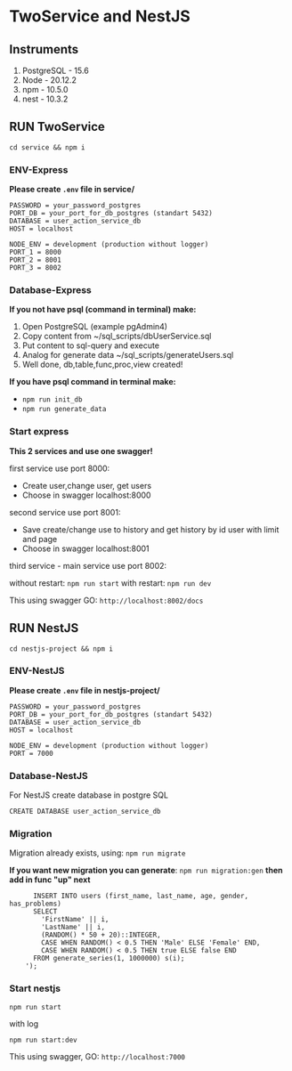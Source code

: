 # TwoService and NestJS

## Instruments

1) PostgreSQL - 15.6
2) Node - 20.12.2
3) npm - 10.5.0
4) nest - 10.3.2

## RUN TwoService

`cd service && npm i`

### ENV-Express

__Please create `.env` file in service/__

```USER_DB = your_user_postgres
PASSWORD = your_password_postgres
PORT_DB = your_port_for_db_postgres (standart 5432)
DATABASE = user_action_service_db
HOST = localhost

NODE_ENV = development (production without logger)
PORT_1 = 8000
PORT_2 = 8001
PORT_3 = 8002
```

### Database-Express

__If you not have psql (command in terminal) make:__

1) Open PostgreSQL (example pgAdmin4)
2) Copy content from ~/sql_scripts/dbUserService.sql
3) Put content to sql-query and execute
4) Analog for generate data ~/sql_scripts/generateUsers.sql
5) Well done, db,table,func,proc,view created!

__If you have psql command in terminal make:__

- `npm run init_db`
- `npm run generate_data`

### Start express

__This 2 services and use one swagger!__

first service use port 8000:

- Create user,change user, get users
- Choose in swagger localhost:8000

second service use port 8001:

- Save create/change use to history and get history by id user with limit and page
- Choose in swagger localhost:8001

third service - main service use port 8002:

without restart: `npm run start`
with restart: `npm run dev`

This using swagger GO: `http://localhost:8002/docs`

## RUN NestJS

`cd nestjs-project && npm i`

### ENV-NestJS

__Please create `.env` file in nestjs-project/__

```USER_DB = your_user_postgres
PASSWORD = your_password_postgres
PORT_DB = your_port_for_db_postgres (standart 5432)
DATABASE = user_action_service_db
HOST = localhost

NODE_ENV = development (production without logger)
PORT = 7000
```

### Database-NestJS

 For NestJS create database in postgre SQL

 `CREATE DATABASE user_action_service_db`

### Migration

Migration already exists, using: ` npm run migrate `

__If you want new migration you can generate__:
` npm run migration:gen ` __then add in func "up" next__

``` await queryRunner.query('
      INSERT INTO users (first_name, last_name, age, gender, has_problems)
      SELECT
        'FirstName' || i,
        'LastName' || i,
        (RANDOM() * 50 + 20)::INTEGER,
        CASE WHEN RANDOM() < 0.5 THEN 'Male' ELSE 'Female' END,
        CASE WHEN RANDOM() < 0.5 THEN true ELSE false END
      FROM generate_series(1, 1000000) s(i);
    ');
```

### Start nestjs

`npm run start`

with log

`npm run start:dev`

This using swagger, GO: `http://localhost:7000`
